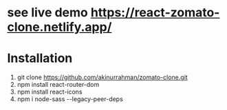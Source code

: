 # see live demo https://react-zomato-clone.netlify.app/

# Installation

1. git clone https://github.com/akinurrahman/zomato-clone.git
2. npm install react-router-dom
3. npm install react-icons
4. npm i node-sass --legacy-peer-deps
